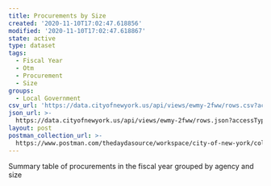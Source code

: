 ```yaml
---
title: Procurements by Size
created: '2020-11-10T17:02:47.618856'
modified: '2020-11-10T17:02:47.618867'
state: active
type: dataset
tags:
  - Fiscal Year
  - Otm
  - Procurement
  - Size
groups:
  - Local Government
csv_url: 'https://data.cityofnewyork.us/api/views/ewmy-2fww/rows.csv?accessType=DOWNLOAD'
json_url: >-
  https://data.cityofnewyork.us/api/views/ewmy-2fww/rows.json?accessType=DOWNLOAD
layout: post
postman_collection_url: >-
  https://www.postman.com/thedaydasource/workspace/city-of-new-york/collection/15909983-fa187a3d-5e6c-4bcc-8652-3d1a28eba08e
---
```

Summary table of procurements in the fiscal year grouped by agency and size
